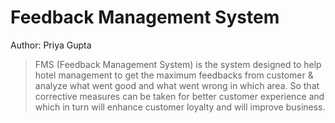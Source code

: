 # Feedback Management System

Author: Priya Gupta

>FMS (Feedback Management System) is the system designed to help hotel management to get the maximum feedbacks from customer & analyze what went good and what went wrong in which area. 
>So that corrective measures can be taken for better customer experience and which in turn will enhance customer loyalty and will improve business. 
